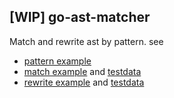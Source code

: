 ## [WIP] go-ast-matcher

Match and rewrite ast by pattern. see

- [pattern example](./example_test.go)
- [match example](./match_test.go) and [testdata](./testdata/match)
- [rewrite example](./rewrite_test.go) and [testdata](./testdata/rewrite)
